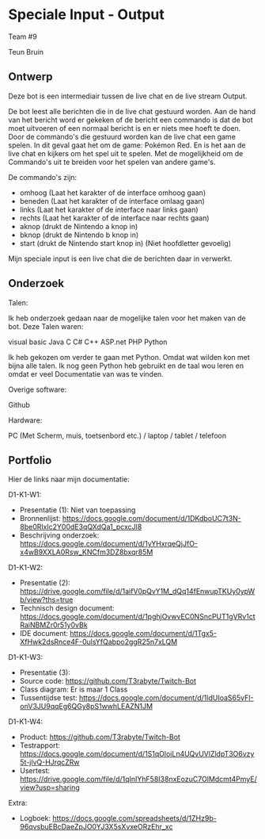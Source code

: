 # Speciale Input - Output
Team #9

Teun Bruin

## Ontwerp

Deze bot is een intermediair tussen de live chat en de live stream Output.

De bot leest alle berichten die in de live chat gestuurd worden. Aan de hand van het bericht word er gekeken of de bericht een commando is dat de bot moet uitvoeren of een normaal bericht is en er niets mee hoeft te doen. Door de commando's die gestuurd worden kan de live chat een game spelen. In dit geval gaat het om de game: Pokémon Red. En is het aan de live chat en kijkers om het spel uit te spelen. Met de mogelijkheid om de Commando's uit te breiden voor het spelen van andere game's.

De commando's zijn:
- omhoog (Laat het karakter of de interface omhoog gaan)
- beneden (Laat het karakter of de interface omlaag gaan)
- links (Laat het karakter of de interface naar links gaan)
- rechts (Laat het karakter of de interface naar rechts gaan)
- aknop (drukt de Nintendo a knop in)
- bknop (drukt de Nintendo b knop in)
- start (drukt de Nintendo start knop in)
(Niet hoofdletter gevoelig)

Mijn speciale input is een live chat die de berichten daar in verwerkt.

## Onderzoek
Talen:

Ik heb onderzoek gedaan naar de mogelijke talen voor het maken van de bot. Deze Talen waren:

visual basic
Java
C
C#
C++
ASP.net
PHP
Python

Ik heb gekozen om verder te gaan met Python. Omdat wat wilden kon met bijna alle talen. Ik nog geen Python heb gebruikt en de taal wou leren en omdat er veel Documentatie van was te vinden.

Overige software:

Github

Hardware:

PC (Met Scherm, muis, toetsenbord etc.) / laptop / tablet / telefoon

## Portfolio
Hier de links naar mijn documentatie:

D1-K1-W1:

- Presentatie (1): Niet van toepassing
- Bronnenlijst: https://docs.google.com/document/d/1DKdboUC7t3N-8be0RlxIc2Y00dE3qQXdQa1_pcxcJl8
- Beschrijving onderzoek: https://docs.google.com/document/d/1yYHxrqeQjJfO-x4wB9XXLA0Rsw_KNCfm3DZ8bxqr85M

D1-K1-W2:

- Presentatie (2): https://drive.google.com/file/d/1aifV0pQvY1M_dQq14fEnwupTKUy0ypWb/view?ths=true
- Technisch design document: https://docs.google.com/document/d/1pghjOvwvEC0NSncPUT1gVRv1ctRaiNBMZr0r51y0vBk
- IDE document: https://docs.google.com/document/d/1Tgx5-XfHwk2dsRnce4F-0ulsYfQabpo2ggR25n7xLQM

D1-K1-W3:

- Presentatie (3):
- Source code: https://github.com/T3rabyte/Twitch-Bot
- Class diagram: Er is maar 1 Class
- Tussentijdse test: https://docs.google.com/document/d/1ldUIoaS65vFI-onV3JU9qqEg6QGy8pS1wwhLEAZN1JM

D1-K1-W4:

- Product: https://github.com/T3rabyte/Twitch-Bot
- Testrapport: https://docs.google.com/document/d/1S1qOloiLn4UQvUVlZldpT3O6vzy5t-jlvQ-HJrqcZRw
- Usertest: https://drive.google.com/file/d/1qInIYhF58I38nxEozuC7OlMdcmt4PmyE/view?usp=sharing

Extra:

- Logboek: https://docs.google.com/spreadsheets/d/1ZHz9b-96qvsbuEBcDaeZpJO0YJ3X5sXvxeORzEhr_xc
